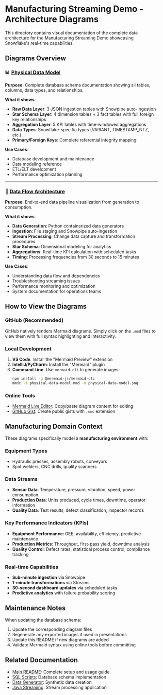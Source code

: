 # Manufacturing Streaming Demo - Architecture Diagrams

This directory contains visual documentation of the complete data architecture for the Manufacturing Streaming Demo showcasing Snowflake's real-time capabilities.

## Diagrams Overview

### 📊 [Physical Data Model](./physical-data-model.mmd)
**Purpose**: Complete database schema documentation showing all tables, columns, data types, and relationships.

**What it shows**:
- **Raw Data Layer**: 3 JSON ingestion tables with Snowpipe auto-ingestion
- **Star Schema Layer**: 4 dimension tables + 3 fact tables with full foreign key relationships
- **Aggregation Layer**: 5 KPI tables with time-windowed aggregations
- **Data Types**: Snowflake-specific types (VARIANT, TIMESTAMP_NTZ, etc.)
- **Primary/Foreign Keys**: Complete referential integrity mapping

**Use Cases**:
- Database development and maintenance
- Data modeling reference
- ETL/ELT development
- Performance optimization planning

---

### 🔄 [Data Flow Architecture](./data-flow-architecture.mmd)
**Purpose**: End-to-end data pipeline visualization from generation to consumption.

**What it shows**:
- **Data Generation**: Python containerized data generators
- **Ingestion**: File staging and Snowpipe auto-ingestion
- **Stream Processing**: Change data capture and transformation procedures
- **Star Schema**: Dimensional modeling for analytics
- **Aggregations**: Real-time KPI calculation with scheduled tasks
- **Timing**: Processing frequencies from 30 seconds to 15 minutes

**Use Cases**:
- Understanding data flow and dependencies
- Troubleshooting streaming issues
- Performance monitoring and optimization
- System documentation for operations teams

## How to View the Diagrams

### GitHub (Recommended)
GitHub natively renders Mermaid diagrams. Simply click on the `.mmd` files to view them with full syntax highlighting and interactivity.

### Local Development
1. **VS Code**: Install the "Mermaid Preview" extension
2. **IntelliJ/PyCharm**: Install the "Mermaid" plugin
3. **Command Line**: Use `mermaid-cli` to generate images:
   ```bash
   npm install -g @mermaid-js/mermaid-cli
   mmdc -i physical-data-model.mmd -o physical-data-model.png
   ```

### Online Tools
- [Mermaid Live Editor](https://mermaid.live/): Copy/paste diagram content for editing
- [GitHub Gist](https://gist.github.com/): Create public gists with `.mmd` extension

## Manufacturing Domain Context

These diagrams specifically model a **manufacturing environment** with:

### Equipment Types
- Hydraulic presses, assembly robots, conveyors
- Spot welders, CNC drills, quality scanners

### Data Streams
- **Sensor Data**: Temperature, pressure, vibration, speed, power consumption
- **Production Data**: Units produced, cycle times, downtime, operator information
- **Quality Data**: Test results, defect classification, inspector records

### Key Performance Indicators (KPIs)
- **Equipment Performance**: OEE, availability, efficiency, predictive maintenance
- **Production Metrics**: Throughput, first-pass yield, downtime analysis
- **Quality Control**: Defect rates, statistical process control, compliance tracking

### Real-time Capabilities
- **Sub-minute ingestion** via Snowpipe
- **1-minute transformations** via Streams
- **30-second dashboard updates** via scheduled tasks
- **Predictive analytics** with failure probability scoring

## Maintenance Notes

When updating the database schema:
1. Update the corresponding diagram files
2. Regenerate any exported images if used in presentations
3. Update this README if new diagrams are added
4. Validate Mermaid syntax using online tools before committing

## Related Documentation
- [Main README](../../README.md): Complete setup and usage guide
- [SQL Scripts](../../sql/): Database schema implementation
- [Data Generator](../../data-generator/): Synthetic data creation
- [Java Streaming](../../java-streaming/): Stream processing application 